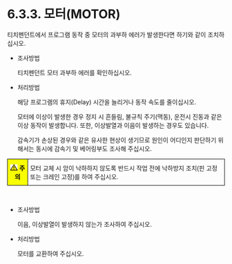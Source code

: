 ﻿# 6.3.3. 모터(MOTOR)

티치펜던트에서 프로그램 동작 중 모터의 과부하 에러가 발생한다면 하기와 같이 조치하십시오.

*	조사방법

    티치펜던트 모터 과부하 에러를 확인하십시오.

*	처리방법

    해당 프로그램의 휴지(Delay) 시간을 늘리거나 동작 속도를 줄이십시오.

    모터에 이상이 발생한 경우 정지 시 흔들림, 불규칙 주기(맥동), 운전시 진동과 같은 이상 동작이 발생합니다. 또한, 이상발열과 이음이 발생하는 경우도 있습니다.

    감속기가 손상된 경우와 같은 유사한 현상이 생기므로 원인이 어디인지 판단하기 위해서는 동시에 감속기 및 베어링부도 조사해 주십시오.


<style type="text/css">
.tg  {border-collapse:collapse;border-spacing:0;}
.tg td{border-color:black;border-style:solid;border-width:1px;font-family:Arial, sans-serif;font-size:14px;
  overflow:hidden;padding:10px 5px;word-break:normal;}
.tg th{border-color:black;border-style:solid;border-width:1px;font-family:Arial, sans-serif;font-size:14px;
  font-weight:normal;overflow:hidden;padding:10px 5px;word-break:normal;}
.tg .tg-cly1{text-align:left;vertical-align:middle}
.tg .tg-b001{background-color:#f8ff00;color:#000000;font-weight:bold;text-align:center;vertical-align:middle}
</style>
<table class="tg">
<thead>
  <tr>
    <td class="tg-b001"><img src="../../_assets/작은주의표시.png"> 주의</td>
    <td class="tg-cly1">모터 교체 시 암이 낙하하지 않도록 반드시 작업 전에 낙하방지 조치(핀 고정 또는 크레인 고정)를 하여 주십시오.</td>
  </tr>
</thead>
</table>

<br>

*	조사방법

    이음, 이상발열이 발생하지 않는가 조사하여 주십시오.

*	처리방법

    모터를 교환하여 주십시오.

